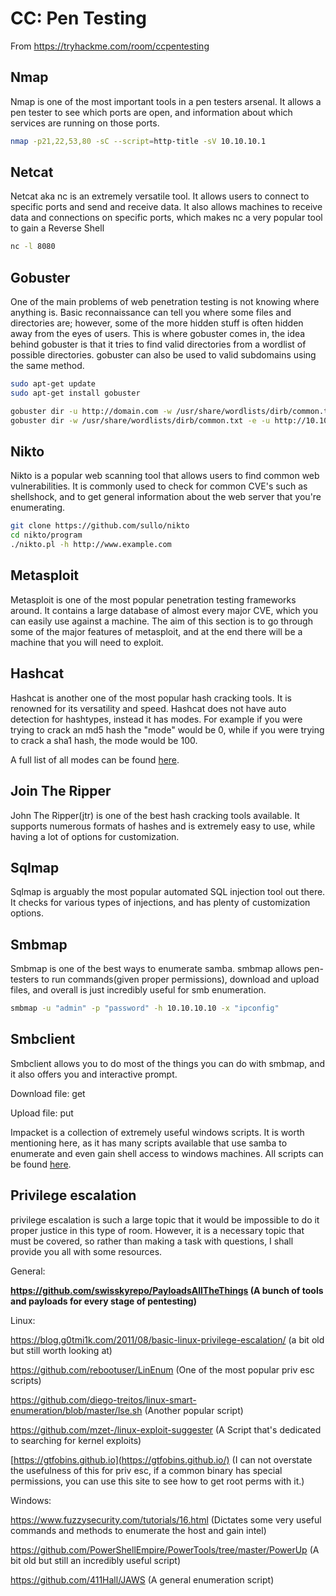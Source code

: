 # CC: Pen Testing

From https://tryhackme.com/room/ccpentesting

## Nmap

Nmap is one of the most important tools in a pen testers arsenal. It  allows a pen tester to see which ports are open, and information about  which services are running on those ports.

```bash
nmap -p21,22,53,80 -sC --script=http-title -sV 10.10.10.1
```





## Netcat

Netcat aka nc is an extremely versatile tool. It allows users to connect to specific ports and send and receive data. It also allows machines to receive data and connections on specific ports, which makes nc a very  popular tool to gain a Reverse Shell

```bash
nc -l 8080
```



## Gobuster

One of the main problems of web penetration testing is not knowing where anything is. Basic reconnaissance can tell you where some files and  directories are; however, some of the more hidden stuff is often hidden  away from the eyes of users. This is where gobuster comes in, the idea  behind gobuster is that it tries to find valid directories from a  wordlist of possible directories. gobuster can also be used to valid  subdomains using the same method.



```bash
sudo apt-get update
sudo apt-get install gobuster
```

```bash
gobuster dir -u http://domain.com -w /usr/share/wordlists/dirb/common.txt
gobuster dir -w /usr/share/wordlists/dirb/common.txt -e -u http://10.10.116.74/secret/ -x "xxa,txt,html" -t 40
```



## Nikto

Nikto is a popular web scanning tool that allows users to find common  web vulnerabilities. It is commonly used to check for common CVE's such  as shellshock, and to get general information about the web server that  you're enumerating. 

```bash
git clone https://github.com/sullo/nikto
cd nikto/program
./nikto.pl -h http://www.example.com
```





## Metasploit

Metasploit is one of the most popular penetration testing frameworks  around. It contains a large database of almost every major CVE, which  you can easily use against a machine. The aim of this section is to go  through some of the major features of metasploit, and at the end there  will be a machine that you will need to exploit. 



## Hashcat

Hashcat is another one of the most popular hash cracking tools. It is  renowned for its versatility and speed. Hashcat does not have auto  detection for hashtypes, instead it has modes. For example if you were  trying to crack an md5 hash the "mode" would be 0, while if you were  trying to crack a sha1 hash, the mode would be 100.

A full list of all modes can be found [here](https://hashcat.net/wiki/doku.php?id=example_hashes).



## Join The Ripper

John The Ripper(jtr) is one of the best hash cracking tools  available. It supports numerous formats of hashes and is extremely easy  to use, while having a lot of options for customization. 



## Sqlmap

Sqlmap is arguably the most popular automated SQL injection tool out  there. It checks for various types of injections, and has plenty of  customization options.



## Smbmap

Smbmap is one of the best ways to enumerate samba. smbmap allows  pen-testers to run commands(given proper permissions), download and  upload files, and overall is just incredibly useful for smb enumeration.

```bash
smbmap -u "admin" -p "password" -h 10.10.10.10 -x "ipconfig"
```



## Smbclient

Smbclient allows you to do most of the things you can do with smbmap, and it also offers you and interactive prompt.

Download file: get

Upload file: put



Impacket is a collection of extremely useful windows scripts. It is  worth mentioning here, as it has many scripts available that use samba  to enumerate and even gain shell access to windows machines. All scripts can be found [here](https://github.com/SecureAuthCorp/impacket).



## Privilege escalation

privilege escalation is such a large topic that it would be  impossible to do it proper justice in this type of room. However, it is a necessary topic that must be covered, so rather than making a task with questions, I shall provide you all with some resources.

General:

**https://github.com/swisskyrepo/PayloadsAllTheThings (A bunch of tools and payloads for every stage of pentesting)**[
](https://github.com/swisskyrepo/PayloadsAllTheThings)

Linux: 

https://blog.g0tmi1k.com/2011/08/basic-linux-privilege-escalation/ (a bit old but still worth looking at)

https://github.com/rebootuser/LinEnum (One of the most popular priv esc scripts)

https://github.com/diego-treitos/linux-smart-enumeration/blob/master/lse.sh (Another popular script)

https://github.com/mzet-/linux-exploit-suggester (A Script that's dedicated to searching for kernel exploits)

[https://gtfobins.github.io](https://gtfobins.github.io/) (I can not overstate the usefulness of this for priv esc, if a common  binary has special permissions, you can use this site to see how to get  root perms with it.)

Windows:

https://www.fuzzysecurity.com/tutorials/16.html (Dictates some very useful commands and methods to enumerate the host and gain intel)

https://github.com/PowerShellEmpire/PowerTools/tree/master/PowerUp (A bit old but still an incredibly useful script)

https://github.com/411Hall/JAWS (A general enumeration script)